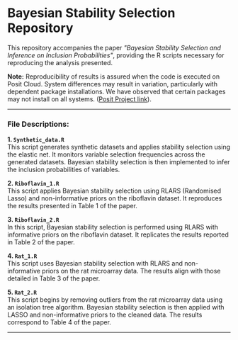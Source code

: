 # Bayesian Stability Selection Repository

This repository accompanies the paper *"Bayesian Stability Selection and Inference on Inclusion Probabilities"*, providing the R scripts necessary for reproducing the analysis presented. 

**Note:** Reproducibility of results is assured when the code is executed on Posit Cloud. System differences may result in variation, particularly with dependent package installations. We have observed that certain packages may not install on all systems. ([Posit Project link](https://posit.cloud/content/9064090)).

---

### File Descriptions:

**1. `Synthetic_data.R`**  
This script generates synthetic datasets and applies stability selection using the elastic net. It monitors variable selection frequencies across the generated datasets. Bayesian stability selection is then implemented to infer the inclusion probabilities of variables.

**2. `Riboflavin_1.R`**  
This script applies Bayesian stability selection using RLARS (Randomised Lasso) and non-informative priors on the riboflavin dataset. It reproduces the results presented in Table 1 of the paper.

**3. `Riboflavin_2.R`**  
In this script, Bayesian stability selection is performed using RLARS with informative priors on the riboflavin dataset. It replicates the results reported in Table 2 of the paper.

**4. `Rat_1.R`**  
This script uses Bayesian stability selection with RLARS and non-informative priors on the rat microarray data. The results align with those detailed in Table 3 of the paper.

**5. `Rat_2.R`**  
This script begins by removing outliers from the rat microarray data using an isolation tree algorithm. Bayesian stability selection is then applied with LASSO and non-informative priors to the cleaned data. The results correspond to Table 4 of the paper.

---








